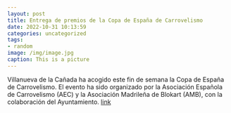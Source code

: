 ```yaml
---
layout: post
title: Entrega de premios de la Copa de España de Carrovelismo
date: 2022-10-31 10:13:59
categories: uncategorized
tags:
- random
image: /img/image.jpg
caption: This is a picture
---
```

Villanueva de la Cañada ha acogido este fin de semana la Copa de España de Carrovelismo. El evento ha sido organizado por la Asociación Española de Carrovelismo (AEC) y la Asociación Madrileña de Blokart (AMB), con la colaboración del Ayuntamiento.  [link](https://www.ayto-villacanada.es/noticias/entrega-de-premios-de-la-copa-de-espana-de-carrovelismo/)
